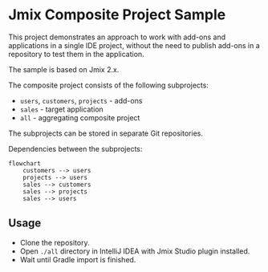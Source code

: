 # Jmix Composite Project Sample

This project demonstrates an approach to work with add-ons and applications in a single IDE project, without the need to publish add-ons in a repository to test them in the application.

The sample is based on Jmix 2.x.

The composite project consists of the following subprojects:

- `users`, `customers`, `projects` - add-ons
- `sales` - target application
- `all` - aggregating composite project

The subprojects can be stored in separate Git repositories.

Dependencies between the subprojects:

```mermaid
flowchart
    customers --> users
    projects --> users
    sales --> customers
    sales --> projects
    sales --> users
```

## Usage

- Clone the repository.
- Open `./all` directory in IntelliJ IDEA with Jmix Studio plugin installed.
- Wait until Gradle import is finished.